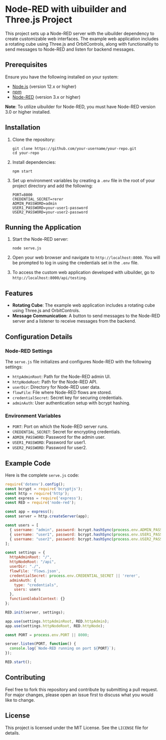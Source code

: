 # Node-RED with uibuilder and Three.js Project

This project sets up a Node-RED server with the uibuilder dependency to create customizable web interfaces. The example web application includes a rotating cube using Three.js and OrbitControls, along with functionality to send messages to Node-RED and listen for backend messages.

## Prerequisites

Ensure you have the following installed on your system:

- [Node.js](https://nodejs.org/) (version 12.x or higher)
- [npm](https://www.npmjs.com/)
- [Node-RED](https://nodered.org/) (version 3.x or higher)

**Note**: To utilize uibuilder for Node-RED, you must have Node-RED version 3.0 or higher installed.

## Installation

1. Clone the repository:
    
    ```
    git clone https://github.com/your-username/your-repo.git
    cd your-repo
    ```
    
2. Install dependencies:
    
    ```
    npm start
    ```
    
3. Set up environment variables by creating a `.env` file in the root of your project directory and add the following:
    
    ```
    PORT=8000
    CREDENTIAL_SECRET=rerer
    ADMIN_PASSWORD=admin
    USER1_PASSWORD=your-user1-password
    USER2_PASSWORD=your-user2-password
    ```
    

## Running the Application

1. Start the Node-RED server:
    
    ```
    node serve.js
    ```
    
2. Open your web browser and navigate to `http://localhost:8000`. You will be prompted to log in using the credentials set in the `.env` file.
3. To access the custom web application developed with uibuilder, go to `http://localhost:8000/api/testing`.

## Features

- **Rotating Cube**: The example web application includes a rotating cube using Three.js and OrbitControls.
- **Message Communication**: A button to send messages to the Node-RED server and a listener to receive messages from the backend.

## Configuration Details

### Node-RED Settings

The `serve.js` file initializes and configures Node-RED with the following settings:

- `httpAdminRoot`: Path for the Node-RED admin UI.
- `httpNodeRoot`: Path for the Node-RED API.
- `userDir`: Directory for Node-RED user data.
- `flowFile`: File where Node-RED flows are stored.
- `credentialSecret`: Secret key for securing credentials.
- `adminAuth`: User authentication setup with bcrypt hashing.

### Environment Variables

- `PORT`: Port on which the Node-RED server runs.
- `CREDENTIAL_SECRET`: Secret for encrypting credentials.
- `ADMIN_PASSWORD`: Password for the admin user.
- `USER1_PASSWORD`: Password for user1.
- `USER2_PASSWORD`: Password for user2.

## Example Code

Here is the complete `serve.js` code:

```jsx
require('dotenv').config();
const bcrypt = require('bcryptjs');
const http = require('http');
const express = require('express');
const RED = require('node-red');

const app = express();
const server = http.createServer(app);

const users = [
  { username: "admin", password: bcrypt.hashSync(process.env.ADMIN_PASSWORD || 'admin', 8), permissions: "*" },
  { username: "user1", password: bcrypt.hashSync(process.env.USER1_PASSWORD || 'user1password', 8), permissions: "read" },
  { username: "user2", password: bcrypt.hashSync(process.env.USER2_PASSWORD || 'user2password', 8), permissions: "read" }
];

const settings = {
  httpAdminRoot: "/",
  httpNodeRoot: "/api",
  userDir: "./",
  flowFile: 'flows.json',
  credentialSecret: process.env.CREDENTIAL_SECRET || 'rerer',
  adminAuth: {
    type: "credentials",
    users: users
  },
  functionGlobalContext: {}
};

RED.init(server, settings);

app.use(settings.httpAdminRoot, RED.httpAdmin);
app.use(settings.httpNodeRoot, RED.httpNode);

const PORT = process.env.PORT || 8000;

server.listen(PORT, function() {
  console.log(`Node-RED running on port ${PORT}`);
});

RED.start();
```

## Contributing

Feel free to fork this repository and contribute by submitting a pull request. For major changes, please open an issue first to discuss what you would like to change.

## License

This project is licensed under the MIT License. See the `LICENSE` file for details.
